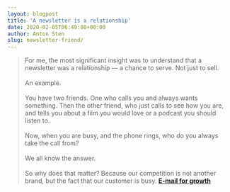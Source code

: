 ```yaml
---
layout: blogpost
title: 'A newsletter is a relationship'
date: 2020-02-05T06:49:08+00:00
author: Anton Sten
slug: newsletter-friend/
---
```


>For me, the most significant insight was to understand that a newsletter was a relationship — a chance to serve. Not just to sell.
<br /><br />
An example.
<br /><br />
You have two friends. One who calls you and always wants something. Then the other friend, who just calls to see how you are, and tells you about a film you would love or a podcast you should listen to.
<br /><br />
Now, when you are busy, and the phone rings, who do you always take the call from?
<br /><br />
We all know the answer.
<br /><br />
So why does that matter? Because our competition is not another brand, but the fact that our customer is busy. **[E-mail for growth](https://www.dolectures.online/email-for-growth)**
